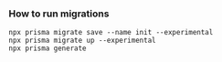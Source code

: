 ### How to run migrations
```
npx prisma migrate save --name init --experimental
npx prisma migrate up --experimental
npx prisma generate
```
